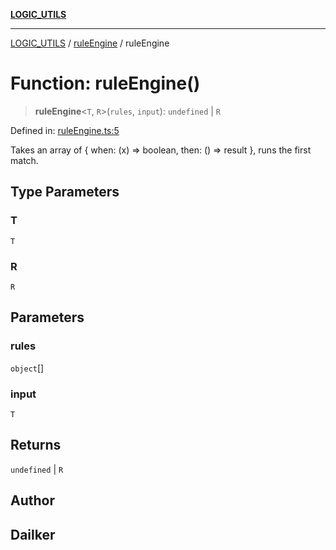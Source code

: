 [**LOGIC_UTILS**](../../README.md)

***

[LOGIC_UTILS](../../README.md) / [ruleEngine](../README.md) / ruleEngine

# Function: ruleEngine()

> **ruleEngine**\<`T`, `R`\>(`rules`, `input`): `undefined` \| `R`

Defined in: [ruleEngine.ts:5](https://github.com/dailker/everyutil/blob/db1e809d4c097dd2ba5f952e07c115f09a518c6c/src/logic/ruleEngine.ts#L5)

Takes an array of { when: (x) => boolean, then: () => result }, runs the first match.

## Type Parameters

### T

`T`

### R

`R`

## Parameters

### rules

`object`[]

### input

`T`

## Returns

`undefined` \| `R`

## Author

## Dailker
